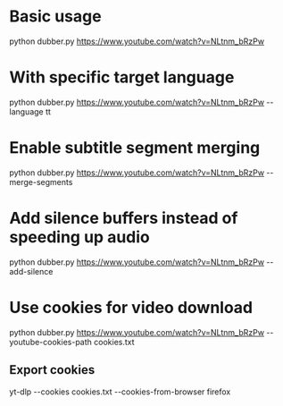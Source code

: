 # Basic usage
python dubber.py https://www.youtube.com/watch?v=NLtnm_bRzPw

# With specific target language
python dubber.py https://www.youtube.com/watch?v=NLtnm_bRzPw --language tt

# Enable subtitle segment merging
python dubber.py https://www.youtube.com/watch?v=NLtnm_bRzPw --merge-segments

# Add silence buffers instead of speeding up audio
python dubber.py https://www.youtube.com/watch?v=NLtnm_bRzPw --add-silence

# Use cookies for video download
python dubber.py https://www.youtube.com/watch?v=NLtnm_bRzPw --youtube-cookies-path cookies.txt

## Export cookies
yt-dlp --cookies cookies.txt --cookies-from-browser firefox